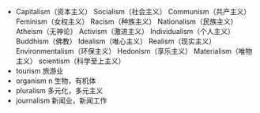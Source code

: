 - Capitalism（资本主义）
  Socialism（社会主义）
  Communism（共产主义）
  Feminism（女权主义）
  Racism（种族主义）
  Nationalism（民族主义）
  Atheism（无神论）
  Activism（激进主义）
  Individualism（个人主义）
  Buddhism（佛教）
  Idealism（唯心主义）
  Realism（现实主义）
  Environmentalism（环保主义）
  Hedonism（享乐主义）
  Materialism（唯物主义）
  scientism（科学至上主义）
- tourism 旅游业
- organism n 生物，有机体
- pluralism 多元化，多元主义
- journalism 新闻业，新闻工作